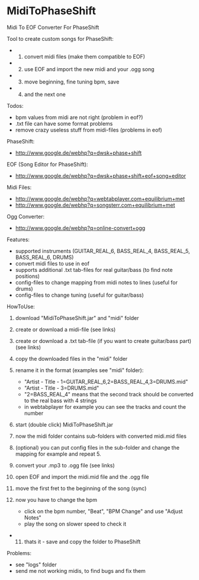 MidiToPhaseShift
================

Midi To EOF Converter For PhaseShift

Tool to create custom songs for PhaseShift:
- 1. convert midi files (make them compatible to EOF)
- 2. use EOF and import the new midi and your .ogg song
- 3. move beginning, fine tuning bpm, save
- 4. and the next one

Todos:
- bpm values from midi are not right (problem in eof?)
- .txt file can have some format problems
- remove crazy useless stuff from midi-files (problems in eof) 

PhaseShift:
- http://www.google.de/webhp?q=dwsk+phase+shift

EOF (Song Editor for PhaseShift):
- http://www.google.de/webhp?q=dwsk+phase+shift+eof+song+editor

Midi Files:
- http://www.google.de/webhp?q=webtabplayer.com+equilibrium+met
- http://www.google.de/webhp?q=songsterr.com+equilibrium+met

Ogg Converter:
- http://www.google.de/webhp?q=online-convert+ogg

Features:
- supported instruments (GUITAR_REAL_6, BASS_REAL_4, BASS_REAL_5, BASS_REAL_6, DRUMS)
- convert midi files to use in eof
- supports additional .txt tab-files for real guitar/bass (to find note positions)
- config-files to change mapping from midi notes to lines (useful for drums)
- config-files to change tuning (useful for guitar/bass)

HowToUse:
1. download "MidiToPhaseShift.jar" and "midi" folder

2. create or download a midi-file (see links)
3. create or download a .txt tab-file (if you want to create guitar/bass part)(see links)
4. copy the downloaded files in the "midi" folder

5. rename it in the format (examples see "midi" folder):
    - "Artist - Title - 1=GUITAR_REAL_6,2=BASS_REAL_4,3=DRUMS.mid"
    - "Artist - Title - 3=DRUMS.mid" 
    - "2=BASS_REAL_4" means that the second track should be converted to the real bass with 4 strings
    - in webtabplayer for example you can see the tracks and count the number

6. start (double click) MidiToPhaseShift.jar
7. now the midi folder contains sub-folders with converted midi.mid files
8. (optional) you can put config files in the sub-folder and change the mapping for example and repeat 5.

9. convert your .mp3 to .ogg file (see links)
10. open EOF and import the midi.mid file and the .ogg file

11. move the first fret to the beginning of the song (sync)
12. now you have to change the bpm
    - click on the bpm number, "Beat", "BPM Change" and use "Adjust Notes"
    - play the song on slower speed to check it
 
- 11. thats it - save and copy the folder to PhaseShift

Problems:
- see "logs" folder
- send me not working midis, to find bugs and fix them